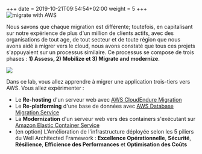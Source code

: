 +++
date = 2019-10-21T09:54:54+02:00
weight = 5
+++
<img style="position: sticky; top:0px; right: 0px" src="/intro/migrate-with-aws.png" alt="migrate with AWS" />

Nous savons que chaque migration est différente; toutefois, en capitalisant sur notre expérience de plus d'un million de clients actifs, avec des organisations de tout age, de tout secteur et de toute région que nous avons aidé à migrer vers le cloud, nous avons constaté que tous ces projets s'appuyaient sur un processus similaire. Ce processus se compose de trois phases : **1) Assess, 2) Mobilize et 3) Migrate and modernize**.


<a href="https://aws.amazon.com/cloud-migration/how-to-migrate/" target="_blank"><img src="/intro/migration-process.png"></a>

Dans ce lab, vous allez apprendre à migrer une application trois-tiers vers AWS. Vous allez expérimenter : 
   
  - Le **Re-hosting** d'un serveur web avec [AWS CloudEndure Migration](https://aws.amazon.com/cloudendure-migration/)  
  - Le **Re-platforming** d'une base de données avec [AWS Database Migration Service](https://aws.amazon.com/dms/)  
  - La **Modernization** d'un serveur web vers des containers s'exécutant sur [Amazon Elastic Container Service](https://aws.amazon.com/ecs/)
  - (en option) L'Amélioration de l'infrastructure déployée selon les 5 piliers du Well Architected Framework : **Excellence Opérationnelle**, **Sécurité**, **Résilience**, **Efficience des Performances** et **Optimisation des Coûts**    


